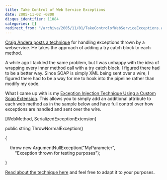 ```yaml
---
title: Take Control of Web Service Exceptions
date: 2005-11-02 -0800
disqus_identifier: 11084
categories: []
redirect_from: "/archive/2005/11/01/TakeControlofWebServiceExceptions.aspx/"
---
```


[Craig Andera posts a
technique](http://pluralsight.com/blogs/craig/archive/2005/11/02/16155.aspx?Pending=true)
for handling exceptions thrown by a webservice. He takes the approach of
adding a try catch block to each method.

A while ago I tackled the same problem, but I was unhappy with the idea
of wrapping every inner method call with a try catch block. I figured
there had to be a better way. Since SOAP is simply XML being sent over a
wire, I figured there had to be a way for me to hook into the pipeline
rather than modify my code.

What I came up with is my [Exception Injection Technique Using a Custom
Soap
Extension](https://haacked.com/archive/2005/06/29/ExceptionInjectionUsingCustomSoapExtension.aspx).
This allows you to simply add an additional attribute to each web method
as in the sample below and have full control over how exceptions are
handled and sent over the wire.

[WebMethod, SerializedExceptionExtension]

public string ThrowNormalException()

{

    throw new ArgumentNullException("MyParameter", \
        "Exception thrown for testing purposes");

}

[Read about the technique
here](https://haacked.com/archive/2005/06/29/ExceptionInjectionUsingCustomSoapExtension.aspx)
and feel free to adapt it to your purposes.

